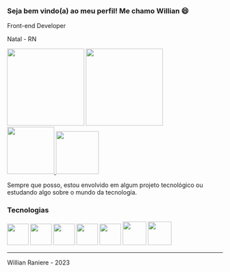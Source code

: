 ### Seja bem vindo(a) ao meu perfil! Me chamo Willian 😄
Front-end Developer


Natal - RN

<div>
    <a href="#"><img height="180em" src="https://github-readme-stats.vercel.app/api?username=bywillsilva&theme=radical&show_icons=true"></a>
    <a href="#"><img height="180em" src="https://github-readme-stats.vercel.app/api/top-langs/?username=bywillsilva&theme=radical&show_icons=true&layout=compact"></a>
</div>

<div>
    <a href="https://www.instagram.com/bywill_silva/">
        <img src="https://img.shields.io/badge/Instagram-E4405F?style=for-the-badge&logo=instagram&logoColor=white" width="110px">
    </a>
    <a href="https://www.linkedin.com/in/willian-raniere/">
        <img src="https://img.shields.io/badge/LinkedIn-0077B5?style=for-the-badge&logo=linkedin&logoColor=white" width="100px">
    </a>
</div>

<p>Sempre que posso, estou envolvido em algum projeto tecnológico ou estudando algo sobre o mundo da tecnologia.</p>

### Tecnologias

<div>
    <a href="#"><img src="https://cdn-icons-png.flaticon.com/512/732/732212.png" width="50px"><a/>
    <a href="#"><img src="https://cdn-icons-png.flaticon.com/512/732/732190.png" width="50px"></a>
    <a href="#"><img src="https://cdn.icon-icons.com/icons2/2415/PNG/512/javascript_original_logo_icon_146455.png" width="50px"></a>
    <a href="#"><img src="https://cdn.icon-icons.com/icons2/2415/PNG/512/typescript_original_logo_icon_146317.png" width="50px"></a>
    <a href="#"><img src="https://cdn.iconscout.com/icon/free/png-256/node-js-1174925.png" width="50px"></a>
    <a href="#"><img src="https://upload.wikimedia.org/wikipedia/commons/thumb/a/a7/React-icon.svg/2300px-React-icon.svg.png" width="55px"></a>
    <a href="#"><img src="https://e7.pngegg.com/pngimages/1018/16/png-clipart-mysql-workbench-database-mysql-cluster-others-text-logo.png" width="55px"></a>
</div>

<hr>

<p>Willian Raniere - 2023</p>
